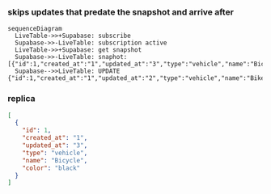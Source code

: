 ### skips updates that predate the snapshot and arrive after

```mermaid
sequenceDiagram
  LiveTable->>+Supabase: subscribe
  Supabase->>-LiveTable: subscription active
  LiveTable->>+Supabase: get snapshot
  Supabase->>-LiveTable: snaphot: [{"id":1,"created_at":"1","updated_at":"3","type":"vehicle","name":"Bicycle","color":"black"}]
  Supabase-->>LiveTable: UPDATE {"id":1,"created_at":"1","updated_at":"2","type":"vehicle","name":"Bike","color":"black"}
```

### replica
```json
[
  {
    "id": 1,
    "created_at": "1",
    "updated_at": "3",
    "type": "vehicle",
    "name": "Bicycle",
    "color": "black"
  }
]
```
